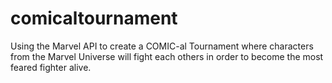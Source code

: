 comicaltournament
=================

Using the Marvel API to create a COMIC-al Tournament where characters from the Marvel Universe will fight each others in order to become the most feared fighter alive.
